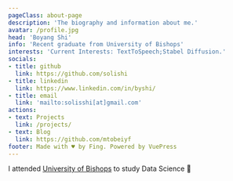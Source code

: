 ```yaml
---
pageClass: about-page
description: 'The biography and information about me.'
avatar: /profile.jpg
head: 'Boyang Shi'
info: 'Recent graduate from University of Bishops'
interests: 'Current Interests: TextToSpeech;Stabel Diffusion.'
socials:
- title: github
  link: https://github.com/solishi
- title: linkedin
  link: https://www.linkedin.com/in/byshi/
- title: email
  link: 'mailto:solisshi[at]gmail.com'
actions:
- text: Projects
  link: /projects/
- text: Blog
  link: https://github.com/mtobeiyf
footer: Made with ♥ by Fing. Powered by VuePress
---
```


<AboutCard :frontmatter="$page.frontmatter" >

I attended [University of Bishops](https://https://www.ubishops.ca/) to study Data Science :dizzy:

</AboutCard>

<style lang="stylus">

.theme-container.about-page .page
  background-color #e6ecf0
  min-height calc(100vh)

  .last-updated
    display none

</style>
